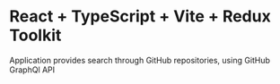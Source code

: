 # React + TypeScript + Vite + Redux Toolkit 
Application provides search through GitHub repositories, using GitHub GraphQl API
